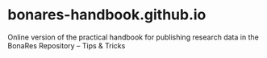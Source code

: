 # bonares-handbook.github.io
Online version of the practical handbook for publishing research data in the BonaRes Repository – Tips &amp; Tricks
